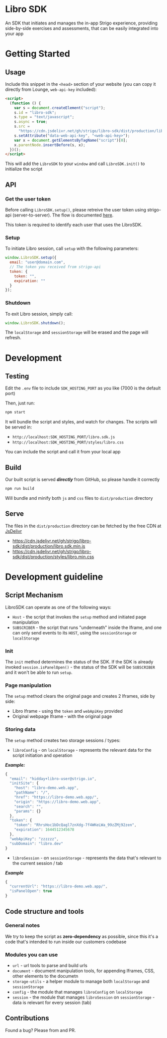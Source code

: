 # Libro SDK

An SDK that initiates and manages the in-app Strigo experience, providing side-by-side exercises and assessments, that can be easily integrated into your app

# Getting Started

## Usage

Include this snippet in the `<head>` section of your website (you can copy it directly from Lounge, `web-api-key` included):

```html
<script>
  (function () {
    var s = document.createElement("script");
    s.id = "libro-sdk";
    s.type = "text/javascript";
    s.async = true;
    s.src =
      "https://cdn.jsdelivr.net/gh/strigo/libro-sdk/dist/production/libro.sdk.min.js";
    s.setAttribute("data-web-api-key", "<web-api-key>");
    var x = document.getElementsByTagName("script")[0];
    x.parentNode.insertBefore(s, x);
  })();
</script>
```

This will add the `LibroSDK` to your `window` and call `LibroSDK.init()` to initialize the script

## API

### Get the user token

Before calling `LibroSDK.setup()`, please retreive the user token using strigo-api (server-to-server). The flow is documented [here](https://docs.strigo.io/).

This token is required to identify each user that uses the LibroSDK.

### Setup

To initiate Libro session, call `setup` with the following parameters:

```js
window.LibroSDK.setup({
  email: "user@domain.com",
  // The token you received from strigo-api
  token: {
    token: "",
    expiration: ""
  }
});
```

### Shutdown

To exit Libro session, simply call:

```js
window.LibroSDK.shutdown();
```

The `localStorage` and `sessionStorage` will be erased and the page will refresh.

# Development

## Testing

Edit the `.env` file to include `SDK_HOSTING_PORT` as you like (7000 is the default port) 

Then, just run:

```sh
npm start
```

It will bundle the script and styles, and watch for changes.
The scripts will be served in:

* `http://localhost:SDK_HOSTING_PORT/libro.sdk.js`
* `http://localhost:SDK_HOSTING_PORT/styles/libro.css`

You can include the script and call it from your local app

## Build

Our built script is served **_directly_** from GitHub, so please handle it correctly

```sh
npm run build
```

Will bundle and minify both `js` and `css` files to `dist/production` directory

## Serve

The files in the `dist/production` directory can be fetched by the free CDN at [JsDelivr](https://www.jsdelivr.com/)

- https://cdn.jsdelivr.net/gh/strigo/libro-sdk/dist/production/libro.sdk.min.js
- https://cdn.jsdelivr.net/gh/strigo/libro-sdk/dist/production/styles/libro.min.css


# Development guideline

## Script Mechanism

LibroSDK can operate as one of the following ways:

- `Host` - the script that invokes the `setup` method and initiated page manipulation
- `SUBSCRIBER` - the script that runs "underneath" inside the Iframe, and one can only send events to its `HOST`, using the `sessionStorage` or `localStorage`

### Init

The `init` method determines the status of the SDK. If the SDK is already invoked `session.isPanelOpen()` - the status of the SDK will be `SUBSCRIBER` and it won't be able to run `setup`.

### Page manipulation

The `setup` method clears the original page and creates 2 Iframes, side by side:

- Libro Iframe - using the `token` and `webApiKey` provided
- Original webpage Iframe - with the original page

### Storing data

The `setup` method creates two storage sessions / types:

- `libroConfig` - on `localStorage` - represents the relevant data for the script initiation and operation

***Example:***
```js
{
  "email": "hidday+libro-user@strigo.io",
  "initSite": {
    "host": "libro-demo.web.app",
    "pathName": "/",
    "href": "https://libro-demo.web.app/",
    "origin": "https://libro-demo.web.app",
    "search": "",
    "params": {}
  },
  "token": {
    "token": "RhrsHoc1bDcQagl7znXdg-7f4WKeLWa_99zZMj92zen",
    "expiration": 1644512345678
  },
  "webApiKey": "zzzzzz",
  "subDomain": "libro.dev"
}
```

- `libroSession` - on `sessionStorage` - represents the data that's relevant to the current session / tab

***Example***
```js
{
  "currentUrl": "https://libro-demo.web.app/",
  "isPanelOpen": true
}
```

## Code structure and tools

### General notes

We try to keep the script as **zero-dependency** as possible, since this it's a code that's intended to run inside our customers codebase

### Modules you can use

- `url` - url tools to parse and build urls
- `document` - document manipulation tools, for appending Iframes, CSS, other elements to the documetn
- `storage-utils` - a helper module to manage both `localStorage` and `sessionStorage`
- `config` - the module that manages `libroConfig` on `localStorage`
- `session` - the module that manages `libroSession` on `sessionStorage` - data is relevant for every session (tab)
 
## Contributions

Found a bug? Please from and PR.
